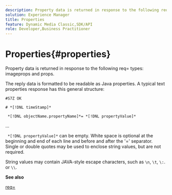 ```yaml
---
description: Property data is returned in response to the following req= types  imageprops and props.
solution: Experience Manager
title: Properties
feature: Dynamic Media Classic,SDK/API
role: Developer,Business Practitioner
---
```


# Properties{#properties}

Property data is returned in response to the following req= types: imageprops and props.

The reply data is formatted to be readable as Java properties. A typical text properties response has this general structure:

`#S7Z OK`

`# *[!DNL timeStamp]*`

` *[!DNL objectName.propertyName]*= *[!DNL propertyValue]*`

...

` *[!DNL propertyValue]*` can be empty. White space is optional at the beginning and end of each line and before and after the '=' separator. Single or double quotes may be used to enclose string values, but are not required.

String values may contain JAVA-style escape characters, such as `\n`, `\t`, `\:`. or `\\`.

**See also**

[req=](../../../../../ir-api/http-protocol/image-rendering-api-ref/c-ir-http-protocol-ref/c-ir-http-protocol-command-reference/r-ir-req.md#reference-792b1a663fb64261bd2de2a209b847fb) 
